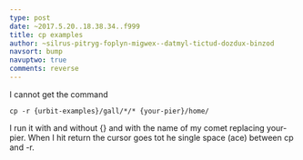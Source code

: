 ```yaml
---
type: post
date: ~2017.5.20..18.38.34..f999
title: cp examples
author: ~silrus-pitryg-foplyn-migwex--datmyl-tictud-dozdux-binzod
navsort: bump
navuptwo: true
comments: reverse
---
```


I cannot get the command

```
cp -r {urbit-examples}/gall/*/* {your-pier}/home/
```

I run it with and without \{\} and with the name of my comet replacing your-pier.  When I hit return the cursor goes tot he single space (ace) between cp and -r.
